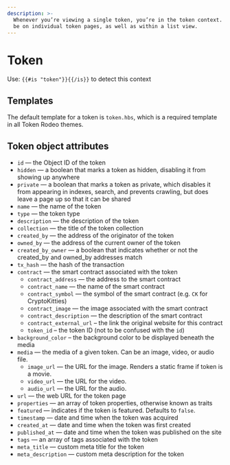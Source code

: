 ```yaml
---
description: >-
  Whenever you’re viewing a single token, you’re in the token context. This can
  be on individual token pages, as well as within a list view.
---
```


# Token

Use: `{{#is "token"}}{{/is}}` to detect this context

## Templates

The default template for a token is `token.hbs`, which is a required template in all Token Rodeo themes.

## Token object attributes

* `id` — the Object ID of the token
* `hidden` — a boolean that marks a token as hidden, disabling it from showing up anywhere
* `private` — a boolean that marks a token as private, which disables it from appearing in indexes, search, and prevents crawling, but does leave a page up so that it can be shared
* `name` — the name of the token
* `type` — the token type
* `description` — the description of the token
* `collection` — the title of the token collection
* `created_by` — the address of the originator of the token
* `owned_by` — the address of the current owner of the token
* `created_by_owner` — a boolean that indicates whether or not the created\_by and owned\_by addresses match
* `tx_hash` — the hash of the transaction
* `contract` — the smart contract associated with the token
  * `contract_address` — the address to the smart contract
  * `contract_name` — the name of the smart contract
  * `contract_symbol` — the symbol of the smart contract \(e.g. `CK` for CryptoKitties\)
  * `contract_image` — the image associated with the smart contract
  * `contract_description` — the description of the smart contract
  * `contract_external_url` – the link the original website for this contract
  * `token_id` – the token ID \(not to be confused with the `id`\)
* `background_color` – the background color to be displayed beneath the media
* `media` — the media of a given token. Can be an image, video, or audio file.
  * `image_url` — the URL for the image. Renders a static frame if token is a movie.
  * `video_url` — the URL for the video.
  * `audio_url` — the URL for the audio.
* `url` — the web URL for the token page
* `properties` — an array of token properties, otherwise known as traits
* `featured` — indicates if the token is featured. Defaults to `false`.
* `timestamp` — date and time when the token was acquired
* `created_at` — date and time when the token was first created
* `published_at` — date and time when the token was published on the site
* `tags` — an array of tags associated with the token 
* `meta_title` — custom meta title for the token
* `meta_description` — custom meta description for the token

